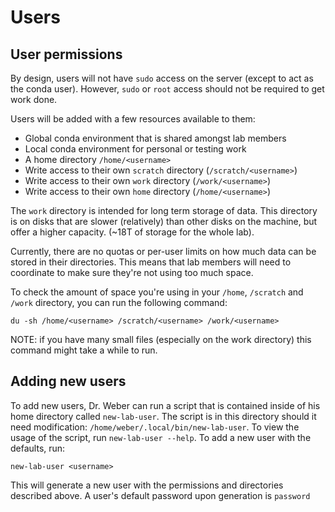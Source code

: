 # Users

## User permissions

By design, users will not have `sudo` access on the server (except to act as the
conda user). However, `sudo` or `root` access should not be required to get work
done.

Users will be added with a few resources available to them:

* Global conda environment that is shared amongst lab members
* Local conda environment for personal or testing work
* A home directory `/home/<username>`
* Write access to their own `scratch` directory (`/scratch/<username>`)
* Write access to their own `work` directory (`/work/<username>`)
* Write access to their own `home` directory (`/home/<username>`)

The `work` directory is intended for long term storage of data. This directory
is on disks that are slower (relatively) than other disks on the machine, but
offer a higher capacity. (~18T of storage for the whole lab).


Currently, there are no quotas or per-user limits on how much data can be stored
in their directories. This means that lab members will need to coordinate to
make sure they're not using too much space.

To check the amount of space you're using in your `/home`, `/scratch` and
`/work` directory, you can run the following command:

```
du -sh /home/<username> /scratch/<username> /work/<username>
```

NOTE: if you have many small files (especially on the work directory) this
command might take a while to run.

## Adding new users

To add new users, Dr. Weber can run a script that is contained inside of his
home directory called `new-lab-user`. The script is in this directory should it
need modification: `/home/weber/.local/bin/new-lab-user`. To view the usage of
the script, run `new-lab-user --help`. To add a new user with the defaults, run:

```
new-lab-user <username>
```

This will generate a new user with the permissions and directories described
above. A user's default password upon generation is `password`
